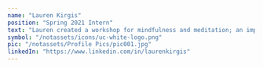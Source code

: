 ```yaml
---
name: "Lauren Kirgis"
position: "Spring 2021 Intern"
text: "Lauren created a workshop for mindfulness and meditation; an important skill during a lockdown. She helped us further research solutions for reusing and mitigating olive oil wastewater and put her findings into a project proposal that we hope to implement in the future. Lauren also assisted us in drafting the Concept Note for the Green Climate Fund."
symbol: "/notassets/icons/uc-white-logo.png"
pic: "/notassets/Profile Pics/pic001.jpg"
linkedIn: "https://www.linkedin.com/in/laurenkirgis"
---
```

